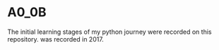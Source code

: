 # A0_0B
The initial learning stages of my python journey were recorded on this repository. 
was recorded in 2017.